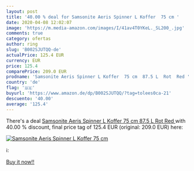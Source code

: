 ```yaml
---
layout: post
title: '40.00 % deal for Samsonite Aeris Spinner L Koffer  75 cm '
date: 2020-04-08 12:02:07
image: 'https://m.media-amazon.com/images/I/41av4T0YKeL._SL200_.jpg'
comments: true
category: ofertas
author: ring
slug: 'B002SJUTQQ-de'
actualPrice: 125.4 EUR
currency: EUR
price: 125.4
comparePrice: 209.0 EUR
prodname: 'Samsonite Aeris Spinner L Koffer  75 cm  87.5 L  Rot  Red '
country: 'de'
flag: '🇩🇪'
buyurl: 'https://www.amazon.de/dp/B002SJUTQQ/?tag=tolees0ca-21'
descuento: '40.00'
average: '125.4'
---
```


There's a deal [Samsonite Aeris Spinner L Koffer  75 cm  87.5 L  Rot  Red ](https://www.amazon.de/dp/B002SJUTQQ/?tag=tolees0ca-21)  with  40.00 % discount, final price tag of  125.4 EUR (original: 209.0 EUR) here:

[![Samsonite Aeris Spinner L Koffer  75 cm ](https://m.media-amazon.com/images/I/41av4T0YKeL._SL200_.jpg)](https://www.amazon.de/dp/B002SJUTQQ/?tag=tolees0ca-21)

ℹ️:


[Buy it now!!](https://www.amazon.de/dp/B002SJUTQQ/?tag=tolees0ca-21)
